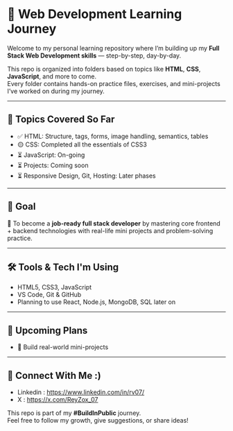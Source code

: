 # 🚀 Web Development Learning Journey

Welcome to my personal learning repository where I’m building up my **Full Stack Web Development skills** — step-by-step, day-by-day.

This repo is organized into folders based on topics like **HTML**, **CSS**, **JavaScript**, and more to come.  
Every folder contains hands-on practice files, exercises, and mini-projects I’ve worked on during my journey.

---

## 🧠 Topics Covered So Far

- ✅ HTML: Structure, tags, forms, image handling, semantics, tables
- 🟡 CSS: Completed all the essentials of CSS3
- ⏳ JavaScript: On-going
- ⏳ Projects: Coming soon
- ⏳ Responsive Design, Git, Hosting: Later phases

---

## 📌 Goal

🎯 To become a **job-ready full stack developer** by mastering core frontend + backend technologies with real-life mini projects and problem-solving practice.

---

## 🛠️ Tools & Tech I'm Using

- HTML5, CSS3, JavaScript
- VS Code, Git & GitHub
- Planning to use React, Node.js, MongoDB, SQL later on

---

## 🌱 Upcoming Plans

- 📁 Build real-world mini-projects

---

## 🙌 Connect With Me :)
- Linkedin : https://www.linkedin.com/in/rv07/
- X : https://x.com/ReyZox_07

This repo is part of my **#BuildInPublic** journey.  
Feel free to follow my growth, give suggestions, or share ideas!

